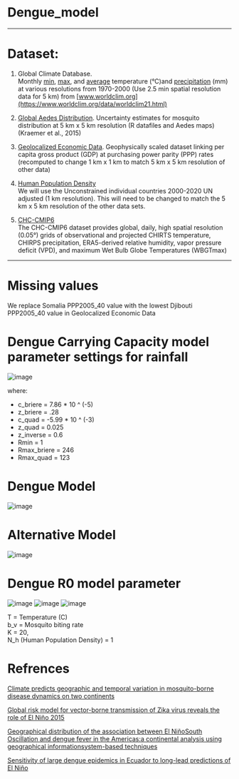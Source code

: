 # Dengue_model

--------------------------
# Dataset:

1. Global Climate Database.  
Monthly [min](https://biogeo.ucdavis.edu/data/worldclim/v2.1/base/wc2.1_2.5m_tmin.zip), [max](https://biogeo.ucdavis.edu/data/worldclim/v2.1/base/wc2.1_2.5m_tmax.zip), and [average](https://biogeo.ucdavis.edu/data/worldclim/v2.1/base/wc2.1_2.5m_tavg.zip) temperature (°C)and [precipitation](https://biogeo.ucdavis.edu/data/worldclim/v2.1/base/wc2.1_2.5m_prec.zip) (mm) at various resolutions from 1970-2000 (Use 2.5 min spatial resolution data for 5 km) from [www.worldclim.org](https://www.worldclim.org/data/worldclim21.html)

2. [Global Aedes Distribution](https://www.dropbox.com/sh/bpxcmzmmpiiav8u/AAAl3CBKnBYwXb0n1s1C4-K-a?dl=0). 
Uncertainty estimates for mosquito distribution at 5 km x 5 km resolution (R datafiles and Aedes maps)
(Kraemer et al., 2015)

3. [Geolocalized Economic Data]().
Geophysically scaled dataset linking per capita gross product (GDP) at purchasing power parity (PPP) rates (recomputed to change 1 km x 1 km to match 5 km x 5 km resolution of other data)

4. [Human Population Density](https://hub.worldpop.org/project/categories?id=18)  
We will use the Unconstrained individual countries 2000-2020 UN adjusted (1 km resolution). This will need to be changed to match the 5 km x 5 km resolution of the other data sets.

5. [CHC-CMIP6](https://www.chc.ucsb.edu/data)  
The CHC-CMIP6 dataset provides global, daily, high spatial resolution (0.05°) grids of observational and projected CHIRTS temperature, CHIRPS precipitation, ERA5-derived relative humidity, vapor pressure deficit (VPD), and maximum Wet Bulb Globe Temperatures (WBGTmax) 
--------------------------
# Missing values
We replace Somalia PPP2005_40 value with the lowest Djibouti PPP2005_40 value in Geolocalized Economic Data

# Dengue Carrying Capacity model parameter settings for rainfall
![image](https://github.com/30-na/Dengue_model/assets/78888004/9f2c9b86-0770-44f8-bb74-291c90b6d5af)

where:
* c_briere = 7.86 * 10 ^ (-5)  
* z_briere = .28  
* c_quad = -5.99 * 10 ^ (-3)  
* z_quad = 0.025  
* z_inverse = 0.6  
* Rmin = 1
* Rmax_briere = 246
* Rmax_quad = 123  

# Dengue Model
![image](https://github.com/30-na/Dengue_model/assets/78888004/76afa7f0-3190-469c-8e0f-9516fad1fdf1)

# Alternative Model

![image](https://github.com/30-na/Dengue_model/assets/78888004/23bb7f83-7530-4c0e-81b2-2d02befaaba7)

# Dengue R0 model parameter
![image](https://github.com/30-na/Dengue_model/assets/78888004/c1d223e7-9138-4969-868a-e584b3623409)
![image](https://github.com/30-na/Dengue_model/assets/78888004/0fc7e724-df81-4ea8-9e43-ecefc056c71d)
![image](https://github.com/30-na/Dengue_model/assets/78888004/c0f22535-b6c1-40e3-819a-5744f9f83f86)


T = Temperature (C)  
b_v = Mosquito biting rate  
K = 20,  
N_h (Human Population Density) = 1   

# Refrences
[Climate predicts geographic and temporal variation in mosquito-borne disease dynamics on two continents](https://www.nature.com/articles/s41467-021-21496-7)

[Global risk model for vector-borne transmission of Zika virus reveals the role of El Niño 2015](https://www.pnas.org/doi/10.1073/pnas.1614303114)

[Geographical distribution of the association between El NiñoSouth   Oscillation   and   dengue   fever   in   the   Americas:a   continental   analysis   using   geographical   informationsystem-based techniques](https://geospatialhealth.net/index.php/gh/article/view/12/12)

[Sensitivity of large dengue epidemics in Ecuador to long-lead predictions of El Niño
](https://www.sciencedirect.com/science/article/pii/S2405880718300347)

